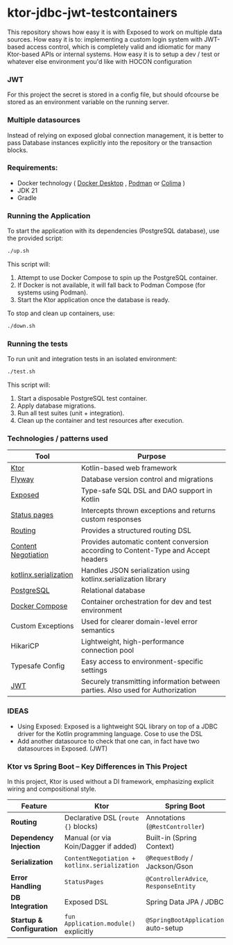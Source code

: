 # ktor-jdbc-jwt-testcontainers

This repository shows how easy it is with Exposed to work on multiple data sources. 
How easy it is to: 
implementing a custom login system with JWT-based access control, which is completely valid and idiomatic for many Ktor-based APIs or internal systems.
How easy it is to setup a dev / test or whatever else environment you'd like with HOCON configuration


### JWT 
For this project the secret is stored in a config file, but should ofcourse be stored as an environment variable on the running server. 

### Multiple datasources 
Instead of relying on exposed global connection management, it is better to pass Database instances explicitly 
into the repository or the transaction blocks.


### Requirements:

- Docker technology ( [Docker Desktop](https://www.docker.com/products/docker-desktop) ,
  [Podman](https://www.docker.com/products/docker-desktop) or [Colima](https://github.com/abiosoft/colima) )
- JDK 21
- Gradle

### Running the Application

To start the application with its dependencies (PostgreSQL database), use the provided script:

```bash
./up.sh
```

This script will:

1. Attempt to use Docker Compose to spin up the PostgreSQL container.
2. If Docker is not available, it will fall back to Podman Compose (for systems using Podman).
3. Start the Ktor application once the database is ready.

To stop and clean up containers, use:

```bash
./down.sh
```

### Running the tests

To run unit and integration tests in an isolated environment:

```bash
./test.sh
```

This script will:

1. Start a disposable PostgreSQL test container.
2. Apply database migrations.
3. Run all test suites (unit + integration).
4. Clean up the container and test resources after execution.

### Technologies / patterns used

| Tool                                                                   | Purpose                                                                            |
|------------------------------------------------------------------------|------------------------------------------------------------------------------------|
| [Ktor](https://ktor.io)                                                | Kotlin-based web framework                                                         |
| [Flyway](https://flywaydb.org/)                                        | Database version control and migrations                                            |
| [Exposed](https://github.com/JetBrains/Exposed)                        | Type-safe SQL DSL and DAO support in Kotlin                                        |
| [Status pages](https://ktor.io/docs/server-status-pages.html)          | Intercepts thrown exceptions and returns custom responses                          |
| [Routing](https://start.ktor.io/p/routing)                             | Provides a structured routing DSL                                                  |
| [Content Negotiation](https://start.ktor.io/p/content-negotiation)     | Provides automatic content conversion according to Content-Type and Accept headers |
| [kotlinx.serialization](https://start.ktor.io/p/kotlinx-serialization) | Handles JSON serialization using kotlinx.serialization library                     |
| [PostgreSQL](https://www.postgresql.org/)                              | Relational database                                                                |
| [Docker Compose](https://docs.docker.com/compose/)                     | Container orchestration for dev and test environment                               |
| Custom Exceptions                                                      | Used for clearer domain-level error semantics                                      |
| HikariCP                                                               | Lightweight, high-performance connection pool                                      |
| Typesafe Config                                                        | Easy access to environment-specific settings                                       |
| [JWT](https://ktor.io/docs/server-jwt.html#flow)                       | Securely transmitting information between parties. Also used for Authorization     |

### IDEAS

- Using Exposed: Exposed is a lightweight SQL library on top of a JDBC driver for the Kotlin programming language.
  Cose to use the DSL
- Add another datasource to check that one can, in fact have two datasources in Exposed.  (JWT)

### Ktor vs Spring Boot – Key Differences in This Project

In this project, Ktor is used without a DI framework, emphasizing explicit wiring and compositional style.

| Feature                     | Ktor                                         | Spring Boot                           |
|-----------------------------|----------------------------------------------|---------------------------------------|
| **Routing**                 | Declarative DSL (`route {}` blocks)          | Annotations (`@RestController`)       |
| **Dependency Injection**    | Manual (or via Koin/Dagger if added)         | Built-in (Spring Context)             |
| **Serialization**           | `ContentNegotiation + kotlinx.serialization` | `@RequestBody` / Jackson/Gson         |
| **Error Handling**          | `StatusPages`                                | `@ControllerAdvice`, `ResponseEntity` |
| **DB Integration**          | Exposed DSL                                  | Spring Data JPA / JDBC                |
| **Startup & Configuration** | `fun Application.module()` explicitly        | `@SpringBootApplication` auto-setup   |

